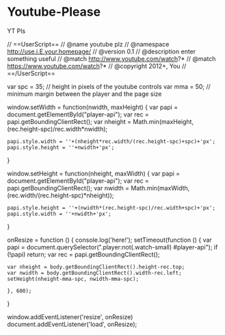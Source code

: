 # Youtube-Please
YT Pls

// ==UserScript==
// @name       youtube plz
// @namespace  http://use.i.E.your.homepage/
// @version    0.1
// @description  enter something useful
// @match      http://www.youtube.com/watch?*
// @match      https://www.youtube.com/watch?*
// @copyright  2012+, You
// ==/UserScript==

var spc = 35; // height in pixels of the youtube controls
var mma = 50; // minimum margin between the player and the page size

window.setWidth = function(nwidth, maxHeight) {
    var papi = document.getElementById("player-api");
    var rec = papi.getBoundingClientRect();
    var nheight = Math.min(maxHeight, (rec.height-spc)/rec.width*nwidth);

    papi.style.width = ''+(nheight*rec.width/(rec.height-spc)+spc)+'px';
    papi.style.height = ''+nwidth+'px';
}

window.setHeight = function(nheight, maxWidth) {
    var papi = document.getElementById("player-api");
    var rec = papi.getBoundingClientRect();
    var nwidth = Math.min(maxWidth, (rec.width/(rec.height-spc)*nheight));

    papi.style.height = ''+(nwidth*(rec.height-spc)/rec.width+spc)+'px';
    papi.style.width = ''+nwidth+'px';
}

onResize = function () {
    console.log('here!');
    setTimeout(function () {
    var papi = document.querySelector(".player:not(.watch-small) #player-api");
   	if (!papi)
        return;
    var rec = papi.getBoundingClientRect();

    var nheight = body.getBoundingClientRect().height-rec.top;
    var nwidth = body.getBoundingClientRect().width-rec.left;
    setHeight(nheight-mma-spc, nwidth-mma-spc);

    }, 600);
}

window.addEventListener('resize', onResize)
document.addEventListener('load', onResize);
